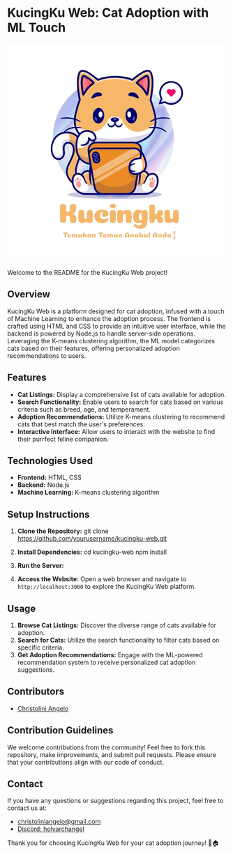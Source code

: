 # KucingKu Web: Cat Adoption with ML Touch

![KucingKu Logo](https://github.com/ChristoliniAngelo/KucingKu-Web/raw/0889cf646241378f81d833e64cc20c64d52a1d42/Web/Properties/gambar/Logo.png)

Welcome to the README for the KucingKu Web project!

## Overview
KucingKu Web is a platform designed for cat adoption, infused with a touch of Machine Learning to enhance the adoption process. The frontend is crafted using HTML and CSS to provide an intuitive user interface, while the backend is powered by Node.js to handle server-side operations. Leveraging the K-means clustering algorithm, the ML model categorizes cats based on their features, offering personalized adoption recommendations to users.

## Features
- **Cat Listings:** Display a comprehensive list of cats available for adoption.
- **Search Functionality:** Enable users to search for cats based on various criteria such as breed, age, and temperament.
- **Adoption Recommendations:** Utilize K-means clustering to recommend cats that best match the user's preferences.
- **Interactive Interface:** Allow users to interact with the website to find their purrfect feline companion.

## Technologies Used
- **Frontend:** HTML, CSS
- **Backend:** Node.js
- **Machine Learning:** K-means clustering algorithm

## Setup Instructions
1. **Clone the Repository:** 
git clone https://github.com/yourusername/kucingku-web.git

3. **Install Dependencies:**
cd kucingku-web
npm install

5. **Run the Server:**

4. **Access the Website:** 
Open a web browser and navigate to `http://localhost:3000` to explore the KucingKu Web platform.

## Usage
1. **Browse Cat Listings:** Discover the diverse range of cats available for adoption.
2. **Search for Cats:** Utilize the search functionality to filter cats based on specific criteria.
3. **Get Adoption Recommendations:** Engage with the ML-powered recommendation system to receive personalized cat adoption suggestions.

## Contributors
- [Christolini Angelo](https://github.com/ChristoliniAngelo)

## Contribution Guidelines
We welcome contributions from the community! Feel free to fork this repository, make improvements, and submit pull requests. Please ensure that your contributions align with our code of conduct.

## Contact
If you have any questions or suggestions regarding this project, feel free to contact us at:
- [christoliniangelo@gmail.com](mailto:christoliniangelo@gmail.com)
- [Discord: holyarchangel](https://discord.com/users/526421201342562306)

Thank you for choosing KucingKu Web for your cat adoption journey! 🐾🏠


